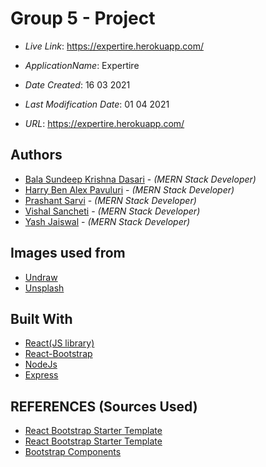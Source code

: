 # Group 5 - Project

- _Live Link_: https://expertire.herokuapp.com/


- _ApplicationName_: Expertire
- _Date Created_: 16 03 2021
- _Last Modification Date_: 01 04 2021
- _URL_: https://expertire.herokuapp.com/


## Authors

- [Bala Sundeep Krishna Dasari](bl200240@dal.ca) - _(MERN Stack Developer)_
- [Harry Ben Alex Pavuluri](hr751368@dal.ca) - _(MERN Stack Developer)_
- [Prashant Sarvi](pr486824@dal.ca) - _(MERN Stack Developer)_
- [Vishal Sancheti](vishal.sancheti@dal.ca) - _(MERN Stack Developer)_
- [Yash Jaiswal](ys432526@dal.ca) - _(MERN Stack Developer)_

## Images used from 
- [Undraw](https://undraw.co/)
- [Unsplash](https://unsplash.com/)

## Built With

- [React(JS library)](https://reactjs.org/)
- [React-Bootstrap](https://react-bootstrap.github.io/)
- [NodeJs](https://nodejs.org/en/)
- [Express](https://expressjs.com/)

## REFERENCES (Sources Used)

- [React Bootstrap Starter Template](https://github.com/ChrisAchinga/react-bootstrap-starter)
- [React Bootstrap Starter Template](https://reactjsexample.com/a-react-bootstrap-starter-template-with-react-router/)
- [Bootstrap Components](https://getbootstrap.com/docs/5.0/examples/carousel/)

